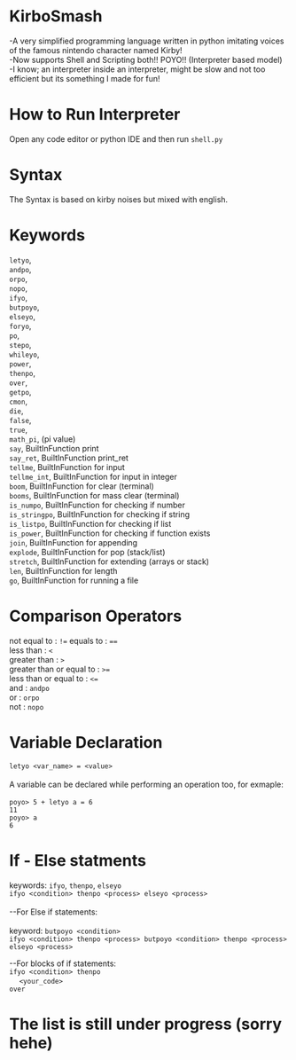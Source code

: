 # KirboSmash
-A very simplified programming language written in python imitating voices of the famous nintendo character named Kirby!
<br>-Now supports Shell and Scripting both!! POYO!! (Interpreter based model)
<br>-I know; an interpreter inside an interpreter, might be slow and not too efficient but its something I made for fun!

# How to Run Interpreter
Open any code editor or python IDE and then run `shell.py`
# Syntax

The Syntax is based on kirby noises but mixed with english. 

# Keywords
  `letyo`, <br />
  `andpo`, <br />
  `orpo`,<br />
  `nopo`,<br />
  `ifyo`,<br />
  `butpoyo`,<br />
  `elseyo`,<br />
  `foryo`,<br />
  `po`,<br />
  `stepo`,<br />
  `whileyo`,<br />
  `power`,<br />
  `thenpo`,<br />
  `over`,<br />
  `getpo`,<br />
  `cmon`,<br />
  `die`,<br />
  `false`, <br />
  `true`, <br />
  `math_pi`, (pi value)<br />
`say`, BuiltInFunction print<br />
`say_ret`, BuiltInFunction print_ret<br />
`tellme`, BuiltInFunction for input<br />
`tellme_int`, BuiltInFunction for input in integer<br />
`boom`, BuiltInFunction for clear (terminal)<br />
`booms`, BuiltInFunction for mass clear (terminal)<br />
`is_numpo`, BuiltInFunction for checking if number<br />
`is_stringpo`, BuiltInFunction for checking if string<br />
`is_listpo`, BuiltInFunction for checking if list<br />
`is_power`, BuiltInFunction for checking if function exists<br />
`join`, BuiltInFunction for appending<br />
`explode`, BuiltInFunction for pop (stack/list)<br />
`stretch`, BuiltInFunction for extending (arrays or stack)<br />
`len`, BuiltInFunction for length<br />
`go`, BuiltInFunction for running a file<br />

# Comparison Operators

not equal to : `!=`
equals to : `==`
<br /> less than : `<`
<br /> greater than : `>`
<br /> greater than or equal to : `>=`
<br /> less than or equal to : `<=`
<br /> and : `andpo`
<br /> or : `orpo`
<br /> not : `nopo`

# Variable Declaration

`letyo <var_name> = <value>`
<br /><br />
A variable can be declared while performing an operation too, for exmaple:<br />
<br />`poyo> 5 + letyo a = 6`
<br />`11`
<br /> `poyo> a`
<br /> `6`

# If - Else statments 
keywords: `ifyo`, `thenpo`, `elseyo`
<br />
`ifyo <condition> thenpo <process> elseyo <process>`
<br />
<br />
--For Else if statements:
<br />
<br /> keyword: `butpoyo <condition>`
<br /> `ifyo <condition> thenpo <process> butpoyo <condition> thenpo <process> elseyo <process>`

--For blocks of if statements:
<br />
`ifyo <condition> thenpo` <br />
&emsp; `<your_code>` <br />
`over`

# The list is still under progress (sorry hehe)

